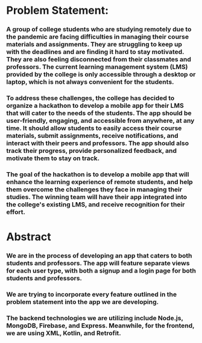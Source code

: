 # Problem Statement:

### A group of college students who are studying remotely due to the pandemic are facing difficulties in managing their course materials and assignments. They are struggling to keep up with the deadlines and are finding it hard to stay motivated. They are also feeling disconnected from their classmates and professors. The current learning management system (LMS) provided by the college is only accessible through a desktop or laptop, which is not always convenient for the students.

### To address these challenges, the college has decided to organize a hackathon to develop a mobile app for their LMS that will cater to the needs of the students. The app should be user-friendly, engaging, and accessible from anywhere, at any time. It should allow students to easily access their course materials, submit assignments, receive notifications, and interact with their peers and professors. The app should also track their progress, provide personalized feedback, and motivate them to stay on track.

### The goal of the hackathon is to develop a mobile app that will enhance the learning experience of remote students, and help them overcome the challenges they face in managing their studies. The winning team will have their app integrated into the college's existing LMS, and receive recognition for their effort.

# Abstract
### We are in the process of developing an app that caters to both students and professors. The app will feature separate views for each user type, with both a signup and a login page for both students and professors.

### We are trying to incorporate every feature outlined in the problem statement into the app we are developing.

### The backend technologies we are utilizing include Node.js, MongoDB, Firebase, and Express. Meanwhile, for the frontend, we are using XML, Kotlin, and Retrofit.
